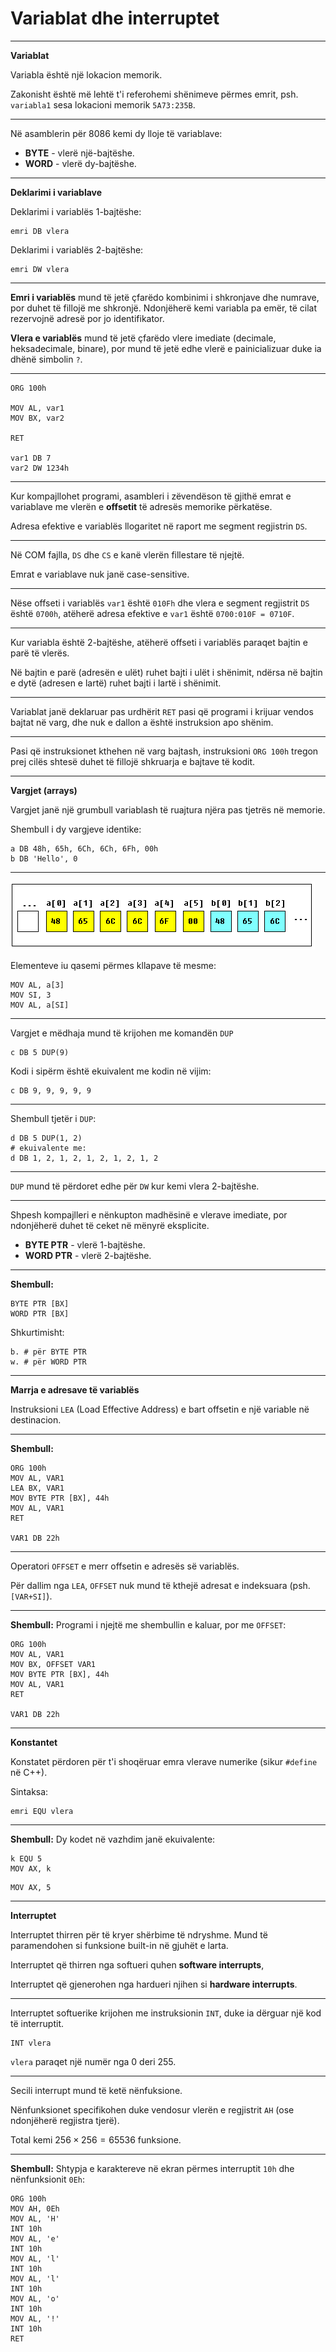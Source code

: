 # Variablat dhe interruptet

---

**Variablat**

Variabla është një lokacion memorik.

Zakonisht është më lehtë t'i referohemi shënimeve përmes emrit, psh. `variabla1` sesa lokacioni memorik `5A73:235B`.

---

Në asamblerin për 8086 kemi dy lloje të variablave:

- **BYTE** - vlerë një-bajtëshe.
- **WORD** - vlerë dy-bajtëshe.

---

**Deklarimi i variablave**

Deklarimi i variablës 1-bajtëshe:

```x86asm
emri DB vlera
```

Deklarimi i variablës 2-bajtëshe:

```x86asm
emri DW vlera
```

---

**Emri i variablës** mund të jetë çfarëdo kombinimi i shkronjave dhe numrave, por duhet të fillojë me shkronjë. Ndonjëherë kemi variabla pa emër, të cilat rezervojnë adresë por jo identifikator.

**Vlera e variablës** mund të jetë çfarëdo vlere imediate (decimale, heksadecimale, binare), por mund të jetë edhe vlerë e painicializuar duke ia dhënë simbolin `?`.

---

```x86asm
ORG 100h

MOV AL, var1
MOV BX, var2

RET

var1 DB 7
var2 DW 1234h
```

---

Kur kompajllohet programi, asambleri i zëvendëson të gjithë emrat e variablave me vlerën e **offsetit** të adresës memorike përkatëse.

Adresa efektive e variablës llogaritet në raport me segment regjistrin `DS`.

---

Në COM fajlla, `DS` dhe `CS` e kanë vlerën fillestare të njejtë.

Emrat e variablave nuk janë case-sensitive.

---

Nëse offseti i variablës `var1` është `010Fh` dhe vlera e segment regjistrit `DS` është `0700h`, atëherë adresa efektive e `var1` është `0700:010F = 0710F`.

---

Kur variabla është 2-bajtëshe, atëherë offseti i variablës paraqet bajtin e parë të vlerës.

Në bajtin e parë (adresën e ulët) ruhet bajti i ulët i shënimit, ndërsa në bajtin e dytë (adresen e lartë) ruhet bajti i lartë i shënimit.

---

Variablat janë deklaruar pas urdhërit `RET` pasi që programi i krijuar vendos bajtat në varg, dhe nuk e dallon a është instruksion apo shënim.

---

Pasi që instruksionet kthehen në varg bajtash, instruksioni `ORG 100h` tregon prej cilës shtesë duhet të fillojë shkruarja e bajtave të kodit.

---

**Vargjet (arrays)**

Vargjet janë një grumbull variablash të ruajtura njëra pas tjetrës në memorie.

Shembull i dy vargjeve identike:

```x86asm
a DB 48h, 65h, 6Ch, 6Ch, 6Fh, 00h
b DB 'Hello', 0
```

---

![](/lendet/arkitektura-kompjutereve/array.png) <!-- .element: style="max-height:300px;border:none;" -->

Elementeve iu qasemi përmes kllapave të mesme:

```x86asm
MOV AL, a[3]
MOV SI, 3
MOV AL, a[SI]
```

---

Vargjet e mëdhaja mund të krijohen me komandën `DUP`

```x86asm
c DB 5 DUP(9)
```

Kodi i sipërm është ekuivalent me kodin në vijim:

```x86asm
c DB 9, 9, 9, 9, 9
```

---

Shembull tjetër i `DUP`:

```x86asm
d DB 5 DUP(1, 2)
# ekuivalente me:
d DB 1, 2, 1, 2, 1, 2, 1, 2, 1, 2
```

---

`DUP` mund të përdoret edhe për `DW` kur kemi vlera 2-bajtëshe.

---

Shpesh kompajlleri e nënkupton madhësinë e vlerave imediate, por ndonjëherë duhet të ceket në mënyrë eksplicite.

- **BYTE PTR** - vlerë 1-bajtëshe.
- **WORD PTR** - vlerë 2-bajtëshe.

---

**Shembull:**

```x86asm
BYTE PTR [BX]
WORD PTR [BX]
```

Shkurtimisht:

```x86asm
b. # për BYTE PTR
w. # për WORD PTR
```

---

**Marrja e adresave të variablës**

Instruksioni `LEA` (Load Effective Address) e bart offsetin e një variable në destinacion.

---

**Shembull:**

```x86asm
ORG 100h
MOV AL, VAR1
LEA BX, VAR1
MOV BYTE PTR [BX], 44h
MOV AL, VAR1
RET

VAR1 DB 22h
```

---

Operatori `OFFSET` e merr offsetin e adresës së variablës.

Për dallim nga `LEA`, `OFFSET` nuk mund të kthejë adresat e indeksuara (psh. `[VAR+SI]`).

---

**Shembull:** Programi i njejtë me shembullin e kaluar, por me `OFFSET`:

```x86asm
ORG 100h
MOV AL, VAR1
MOV BX, OFFSET VAR1
MOV BYTE PTR [BX], 44h
MOV AL, VAR1
RET

VAR1 DB 22h
```

---

**Konstantet**

Konstatet përdoren për t'i shoqëruar emra vlerave numerike (sikur `#define` në C++).

Sintaksa:

```x86asm
emri EQU vlera
```

---

**Shembull:** Dy kodet në vazhdim janë ekuivalente:

```x86asm
k EQU 5
MOV AX, k
```

```x86asm
MOV AX, 5
```

---

**Interruptet**

Interruptet thirren për të kryer shërbime të ndryshme. Mund të paramendohen si funksione built-in në gjuhët e larta.

Interruptet që thirren nga softueri quhen **software interrupts**,

Interruptet që gjenerohen nga hardueri njihen si **hardware interrupts**.

---

Interruptet softuerike krijohen me instruksionin `INT`, duke ia dërguar një kod të interruptit.

```x86asm
INT vlera
```

`vlera` paraqet një numër nga 0 deri 255.

---

Secili interrupt mund të ketë nënfuksione.

Nënfunksionet specifikohen duke vendosur vlerën e regjistrit `AH` (ose ndonjëherë regjistra tjerë).

Total kemi $256\times 256=65536$ funksione.

---

**Shembull:** Shtypja e karaktereve në ekran përmes interruptit `10h` dhe nënfunksionit `0Eh`:

```x86asm
ORG 100h
MOV AH, 0Eh
MOV AL, 'H'
INT 10h
MOV AL, 'e'
INT 10h
MOV AL, 'l'
INT 10h
MOV AL, 'l'
INT 10h
MOV AL, 'o'
INT 10h
MOV AL, '!'
INT 10h
RET
```

